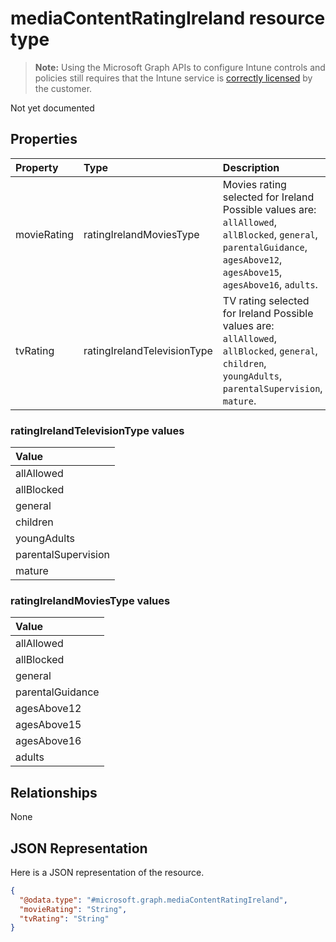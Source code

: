 # mediaContentRatingIreland resource type

> **Note:** Using the Microsoft Graph APIs to configure Intune controls and policies still requires that the Intune service is [correctly licensed](https://go.microsoft.com/fwlink/?linkid=839381) by the customer.

Not yet documented
## Properties
|Property|Type|Description|
|:---|:---|:---|
|movieRating|ratingIrelandMoviesType|Movies rating selected for Ireland Possible values are: `allAllowed`, `allBlocked`, `general`, `parentalGuidance`, `agesAbove12`, `agesAbove15`, `agesAbove16`, `adults`.|
|tvRating|ratingIrelandTelevisionType|TV rating selected for Ireland Possible values are: `allAllowed`, `allBlocked`, `general`, `children`, `youngAdults`, `parentalSupervision`, `mature`.|

### ratingIrelandTelevisionType values

| Value
|:-------------------------
| allAllowed
| allBlocked
| general
| children
| youngAdults
| parentalSupervision
| mature


### ratingIrelandMoviesType values

| Value
|:-------------------------
| allAllowed
| allBlocked
| general
| parentalGuidance
| agesAbove12
| agesAbove15
| agesAbove16
| adults


## Relationships
None
## JSON Representation
Here is a JSON representation of the resource.
<!-- {
  "blockType": "resource",
  "@odata.type": "microsoft.graph.mediaContentRatingIreland"
}
-->
``` json
{
  "@odata.type": "#microsoft.graph.mediaContentRatingIreland",
  "movieRating": "String",
  "tvRating": "String"
}
```



